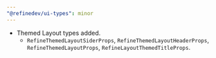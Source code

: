 ```yaml
---
"@refinedev/ui-types": minor
---
```


-   Themed Layout types added.
    -   `RefineThemedLayoutSiderProps`, `RefineThemedLayoutHeaderProps`, `RefineThemedLayoutProps`, `RefineLayoutThemedTitleProps`.
